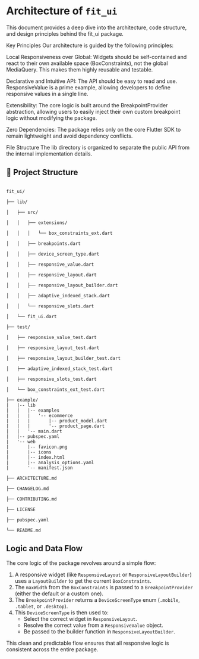 # Architecture of `fit_ui`

This document provides a deep dive into the architecture, code structure, and design principles behind the fit_ui package.

Key Principles
Our architecture is guided by the following principles:

Local Responsiveness over Global: Widgets should be self-contained and react to their own available space (BoxConstraints), not the global MediaQuery. This makes them highly reusable and testable.

Declarative and Intuitive API: The API should be easy to read and use. ResponsiveValue is a prime example, allowing developers to define responsive values in a single line.

Extensibility: The core logic is built around the BreakpointProvider abstraction, allowing users to easily inject their own custom breakpoint logic without modifying the package.

Zero Dependencies: The package relies only on the core Flutter SDK to remain lightweight and avoid dependency conflicts.

File Structure
The lib directory is organized to separate the public API from the internal implementation details.


## 📁 Project Structure

```

fit_ui/

├── lib/

│   ├── src/

│   │   ├── extensions/

│   │   │   └── box_constraints_ext.dart

│   │   ├── breakpoints.dart

│   │   ├── device_screen_type.dart

│   │   ├── responsive_value.dart

│   │   ├── responsive_layout.dart

│   │   ├── responsive_layout_builder.dart

│   │   ├── adaptive_indexed_stack.dart

│   │   └── responsive_slots.dart

│   └── fit_ui.dart

├── test/

│   ├── responsive_value_test.dart

│   ├── responsive_layout_test.dart

│   ├── responsive_layout_builder_test.dart

│   ├── adaptive_indexed_stack_test.dart

│   ├── responsive_slots_test.dart

│   └── box_constraints_ext_test.dart

├── example/
|   |-- lib
|   |   |-- examples
|   |   |   '-- ecommerce
|   |   |       |-- product_model.dart
|   |   |       '-- product_page.dart
|   |   '-- main.dart
|   |-- pubspec.yaml
|   '-- web
|       |-- favicon.png
|       |-- icons
|       |-- index.html
|       |-- analysis_options.yaml
|       '-- manifest.json 

├── ARCHITECTURE.md

├── CHANGELOG.md

├── CONTRIBUTING.md

├── LICENSE

├── pubspec.yaml

└── README.md

```


## Logic and Data Flow

The core logic of the package revolves around a simple flow:

1.  A responsive widget (like `ResponsiveLayout` or `ResponsiveLayoutBuilder`) uses a `LayoutBuilder` to get the current `BoxConstraints`.
2.  The `maxWidth` from the `BoxConstraints` is passed to a `BreakpointProvider` (either the default or a custom one).
3.  The `BreakpointProvider` returns a `DeviceScreenType` enum (`.mobile`, `.tablet`, or `.desktop`).
4.  This `DeviceScreenType` is then used to:
    -   Select the correct widget in `ResponsiveLayout`.
    -   Resolve the correct value from a `ResponsiveValue` object.
    -   Be passed to the builder function in `ResponsiveLayoutBuilder`.

This clean and predictable flow ensures that all responsive logic is consistent across the entire package.